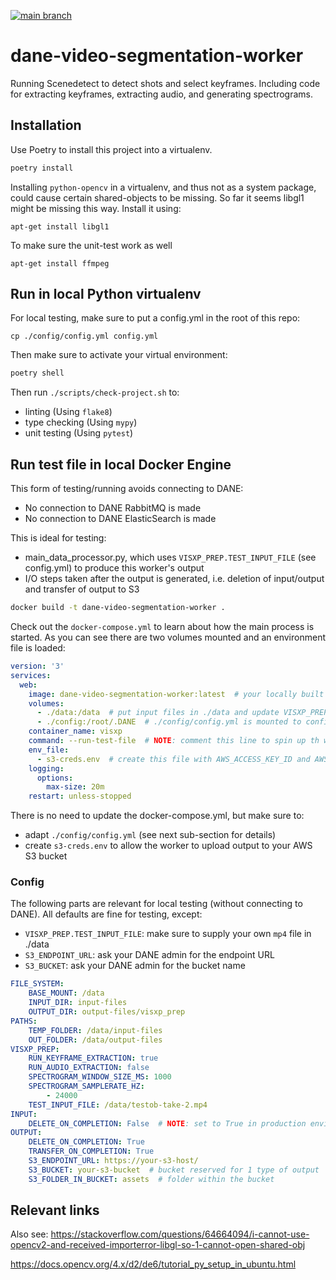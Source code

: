 [![main branch](https://github.com/beeldengeluid/dane-video-segmentation-worker/actions/workflows/main-branch.yml/badge.svg)](https://github.com/beeldengeluid/dane-video-segmentation-worker/actions/workflows/main-branch.yml)

# dane-video-segmentation-worker

Running Scenedetect to detect shots and select keyframes.
Including code for extracting keyframes,  extracting audio, and generating spectrograms.


## Installation

Use Poetry to install this project into a virtualenv.

```sh
poetry install
```

Installing `python-opencv` in a virtualenv, and thus not as a system package, could cause certain shared-objects to be missing. So far it seems libgl1 might be missing this way. Install it using:

```
apt-get install libgl1
```

To make sure the unit-test work as well

```
apt-get install ffmpeg
```


## Run in local Python virtualenv

For local testing, make sure to put a config.yml in the root of this repo:

```
cp ./config/config.yml config.yml
```

Then make sure to activate your virtual environment:

```sh
poetry shell
```

Then run `./scripts/check-project.sh` to:

- linting (Using `flake8`)
- type checking (Using `mypy`)
- unit testing (Using `pytest`)

## Run test file in local Docker Engine

This form of testing/running avoids connecting to DANE:

- No connection to DANE RabbitMQ is made
- No connection to DANE ElasticSearch is made

This is ideal for testing:

- main_data_processor.py, which uses `VISXP_PREP.TEST_INPUT_FILE` (see config.yml) to produce this worker's output
- I/O steps taken after the output is generated, i.e. deletion of input/output and transfer of output to S3

```sh
docker build -t dane-video-segmentation-worker .
```

Check out the `docker-compose.yml` to learn about how the main process is started. As you can see there are two volumes mounted and an environment file is loaded:

```yml
version: '3'
services:
  web:
    image: dane-video-segmentation-worker:latest  # your locally built docker image
    volumes:
      - ./data:/data  # put input files in ./data and update VISXP_PREP.TEST_INPUT_FILE in ./config/config.yml
      - ./config:/root/.DANE  # ./config/config.yml is mounted to configure the main process
    container_name: visxp
    command: --run-test-file  # NOTE: comment this line to spin up th worker
    env_file:
      - s3-creds.env  # create this file with AWS_ACCESS_KEY_ID and AWS_SECRET_ACCESS_KEY to allow boto3 to connect to your AWS S3 bucket (see OUTPUT.S3_* variables in config.yml)
    logging:
      options:
        max-size: 20m
    restart: unless-stopped
```

There is no need to update the docker-compose.yml, but make sure to:

- adapt `./config/config.yml` (see next sub-section for details)
- create `s3-creds.env` to allow the worker to upload output to your AWS S3 bucket

### Config

The following parts are relevant for local testing (without connecting to DANE). All defaults
are fine for testing, except:

- `VISXP_PREP.TEST_INPUT_FILE`: make sure to supply your own `mp4` file in ./data
- `S3_ENDPOINT_URL`: ask your DANE admin for the endpoint URL
- `S3_BUCKET`: ask your DANE admin for the bucket name

```yml
FILE_SYSTEM:
    BASE_MOUNT: /data
    INPUT_DIR: input-files
    OUTPUT_DIR: output-files/visxp_prep
PATHS:
    TEMP_FOLDER: /data/input-files
    OUT_FOLDER: /data/output-files
VISXP_PREP:
    RUN_KEYFRAME_EXTRACTION: true
    RUN_AUDIO_EXTRACTION: false
    SPECTROGRAM_WINDOW_SIZE_MS: 1000
    SPECTROGRAM_SAMPLERATE_HZ:
        - 24000
    TEST_INPUT_FILE: /data/testob-take-2.mp4
INPUT:
    DELETE_ON_COMPLETION: False  # NOTE: set to True in production environment
OUTPUT:
    DELETE_ON_COMPLETION: True
    TRANSFER_ON_COMPLETION: True
    S3_ENDPOINT_URL: https://your-s3-host/
    S3_BUCKET: your-s3-bucket  # bucket reserved for 1 type of output
    S3_FOLDER_IN_BUCKET: assets  # folder within the bucket
```

## Relevant links

Also see:
https://stackoverflow.com/questions/64664094/i-cannot-use-opencv2-and-received-importerror-libgl-so-1-cannot-open-shared-obj

https://docs.opencv.org/4.x/d2/de6/tutorial_py_setup_in_ubuntu.html
